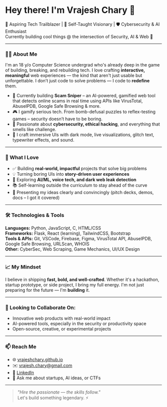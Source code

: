 # Hey there! I'm Vrajesh Chary 👋

🚀 Aspiring Tech Trailblazer | 🧠 Self-Taught Visionary | 🛡️ Cybersecurity & AI Enthusiast  
Currently building cool things @ the intersection of Security, AI & Web 🚧

---

### 👨‍💻 About Me

I'm an 18 y/o Computer Science undergrad who's already deep in the game of building, breaking, and rebuilding tech. I love crafting **interactive, meaningful** web experiences — the kind that aren't just usable but unforgettable. I don’t just code to solve problems — I code to **redefine** them.

- 🔭 Currently building **Scam Sniper** – an AI-powered, gamified web tool that detects online scams in real time using APIs like VirusTotal, AbuseIPDB, Google Safe Browsing & more.
- 🎮 I gamify serious tech. From bomb-defusal puzzles to reflex-testing games – security doesn’t have to be boring.
- 🔐 Passionate about **cybersecurity, ethical hacking**, and everything that smells like challenge.
- 🎨 I craft immersive UIs with dark mode, live visualizations, glitch text, typewriter effects, and sound.

---

### 🧠 What I Love

- ✅ Building **real-world, impactful** projects that solve big problems
- 💡 Turning boring UIs into **story-driven user experiences**
- 🧪 Exploring **AI/ML, voice tech, and dark web leak detection**
- 📚 Self-learning outside the curriculum to stay ahead of the curve
- 🎤 Presenting my ideas clearly and convincingly (pitch decks, demos, docs – I got it covered)

---

### 🛠️ Technologies & Tools

**Languages:** Python, JavaScript, C, HTML/CSS  
**Frameworks:** Flask, React (learning), TailwindCSS, Bootstrap  
**Tools & APIs:** Git, VSCode, Firebase, Figma, VirusTotal API, AbuseIPDB, Google Safe Browsing, URLScan, WHOIS  
**Other:** CyberSec, Web Scraping, Game Mechanics, UI/UX Design

---

### 📈 My Mindset

I believe in shipping **fast, bold, and well-crafted**. Whether it's a hackathon, startup prototype, or side project, I bring my full energy. I'm not just preparing for the future — I'm **building** it.

---

### 💼 Looking to Collaborate On:

- Innovative web products with real-world impact  
- AI-powered tools, especially in the security or productivity space  
- Open-source, creative, or experimental projects

---

### 📫 Reach Me

- 🌐 [vrajeshchary.github.io](https://vrajeshchary.github.io)
- ✉️ vrajesh.chary@gmail.com
- 💼 [LinkedIn](https://www.linkedin.com/in/vrajeshchary)
- 🧠 Ask me about startups, AI ideas, or CTFs

---

> *"Hire the passionate — the skills follow."*  
Let's build something legendary. ⚡
